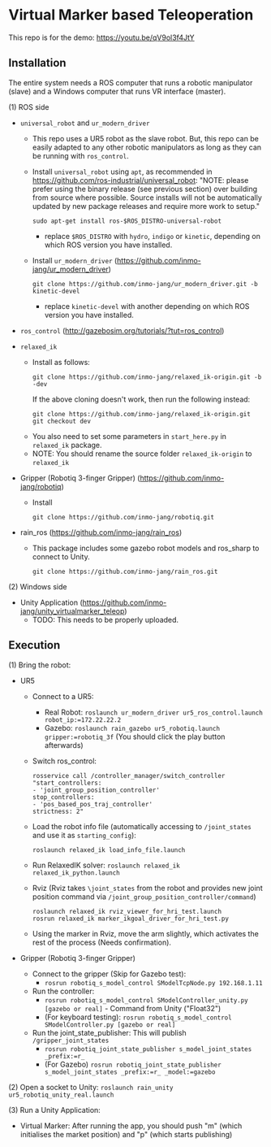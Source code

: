 # Virtual Marker based Teleoperation

This repo is for the demo: https://youtu.be/qV9ol3f4JtY

## Installation

The entire system needs a ROS computer that runs a robotic manipulator (slave) and a Windows computer that runs VR interface (master). 

(1) ROS side
- `universal_robot` and `ur_modern_driver`
  - This repo uses a UR5 robot as the slave robot. But, this repo can be easily adapted to any other robotic manipulators as long as they can be running with `ros_control`. 
  - Install `universal_robot` using `apt`, as recommended in https://github.com/ros-industrial/universal_robot: 
    "NOTE: please prefer using the binary release (see previous section) over building from source where possible. Source installs will not be automatically updated by new package releases and require more work to setup."
    ```
    sudo apt-get install ros-$ROS_DISTRO-universal-robot
    ```
    - replace `$ROS_DISTRO` with `hydro`, `indigo` or `kinetic`, depending on which ROS version you have installed.
    
  - Install `ur_modern_driver` (https://github.com/inmo-jang/ur_modern_driver)
    ```
    git clone https://github.com/inmo-jang/ur_modern_driver.git -b kinetic-devel
    ```   
    - replace `kinetic-devel` with another depending on which ROS version you have installed.

- `ros_control` (http://gazebosim.org/tutorials/?tut=ros_control)


- `relaxed_ik`
  - Install as follows:
    ```
    git clone https://github.com/inmo-jang/relaxed_ik-origin.git -b -dev
    ```
    If the above cloning doesn't work, then run the following instead:
    ```
    git clone https://github.com/inmo-jang/relaxed_ik-origin.git
    git checkout dev
    ```
  - You also need to set some parameters in `start_here.py` in `relaxed_ik` package.
  - NOTE: You should rename the source folder `relaxed_ik-origin` to `relaxed_ik`
    
- Gripper (Robotiq 3-finger Gripper) (https://github.com/inmo-jang/robotiq)
  - Install
    ```
    git clone https://github.com/inmo-jang/robotiq.git
    ```
    
- rain_ros (https://github.com/inmo-jang/rain_ros)
  - This package includes some gazebo robot models and ros_sharp to connect to Unity. 
  
    ```
    git clone https://github.com/inmo-jang/rain_ros.git
    ```


(2) Windows side

- Unity Application (https://github.com/inmo-jang/unity_virtualmarker_teleop)
  - TODO: This needs to be properly uploaded.
  
## Execution

(1) Bring the robot: 
  * UR5
    - Connect to a UR5: 
       - Real Robot: `roslaunch ur_modern_driver ur5_ros_control.launch robot_ip:=172.22.22.2`
       - Gazebo: `roslaunch rain_gazebo ur5_robotiq.launch gripper:=robotiq_3f` (You should click the play button afterwards)
       
    - Switch ros_control:
      ```
      rosservice call /controller_manager/switch_controller "start_controllers:
      - 'joint_group_position_controller'
      stop_controllers:
      - 'pos_based_pos_traj_controller'
      strictness: 2"
      ```
    - Load the robot info file (automatically accessing to `/joint_states` and use it as `starting_config`): 
      ```
      roslaunch relaxed_ik load_info_file.launch
      ```
    - Run RelaxedIK solver: `roslaunch relaxed_ik relaxed_ik_python.launch`
    
    - Rviz (Rviz takes `\joint_states` from the robot and provides new joint position command via `/joint_group_position_controller/command`)
      ```
      roslaunch relaxed_ik rviz_viewer_for_hri_test.launch
      rosrun relaxed_ik marker_ikgoal_driver_for_hri_test.py
      ```
     - Using the marker in Rviz, move the arm slightly, which activates the rest of the process (Needs confirmation).

  * Gripper (Robotiq 3-finger Gripper)
    - Connect to the gripper (Skip for Gazebo test):
       - `rosrun robotiq_s_model_control SModelTcpNode.py 192.168.1.11`
    - Run the controller:
       - `rosrun robotiq_s_model_control SModelController_unity.py [gazebo or real]` - Command from Unity ("Float32")
       - (For keyboard testing): `rosrun robotiq_s_model_control SModelController.py [gazebo or real]`
    - Run the joint_state_publisher: This will publish `/gripper_joint_states`
       - `rosrun robotiq_joint_state_publisher s_model_joint_states _prefix:=r_`
       - (For Gazebo) `rosrun robotiq_joint_state_publisher s_model_joint_states _prefix:=r_ _model:=gazebo`
       
  
(2) Open a socket to Unity: `roslaunch rain_unity ur5_robotiq_unity_real.launch`

(3) Run a Unity Application:
  * Virtual Marker: After running the app, you should push "m" (which initialises the market position) and "p" (which starts publishing)       
